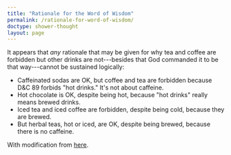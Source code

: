 ```yaml
---
title: "Rationale for the Word of Wisdom"
permalink: /rationale-for-word-of-wisdom/
doctype: shower-thought
layout: page
---
```


It appears that _any_ rationale that may be given for why tea and coffee are forbidden but other drinks are not---besides that God commanded it to be that way---cannot be sustained logically:

* Caffeinated sodas are OK, but coffee and tea are forbidden because D&C 89 forbids "hot drinks."  It's not about caffeine.
* Hot chocolate is OK, despite being hot, because "hot drinks" really means brewed drinks.
* Iced tea and iced coffee are forbidden, despite being cold, because they are brewed.
* But herbal teas, hot or iced, are OK, despite being brewed, because there is no caffeine.

With modification from [here](https://www.reddit.com/r/exmormon/comments/725zr2/word_of_wisdom_all_cleared_up_makes_total_sense/).
